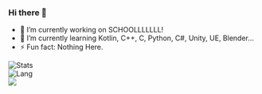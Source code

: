 ### Hi there 👋

<!--
**HairoYuki/HairoYuki** is a ✨ _special_ ✨ repository because its `README.md` (this file) appears on your GitHub profile.

Here are some ideas to get you started:

- 🔭 I’m currently working on ...
- 🌱 I’m currently learning ...
- 👯 I’m looking to collaborate on ...
- 🤔 I’m looking for help with ...
- 💬 Ask me about ...
- 📫 How to reach me: ...
- 😄 Pronouns: ...
- ⚡ Fun fact: ...
-->
- 🔭 I’m currently working on SCHOOLLLLLLL!
- 🌱 I’m currently learning Kotlin, C++, C, Python, C#, Unity, UE, Blender...
- ⚡ Fun fact: Nothing Here.

![Stats](https://github-readme-stats.vercel.app/api?username=HairoYuki&show_icons=true&icon_color=990000&title_color=990000)    
![Lang](https://github-readme-stats.vercel.app/api/top-langs/?username=HairoYuki&layout=compact&title_color=990000&hide=javascript,html,css)   
![](https://komarev.com/ghpvc/?username=HairoYuki)  
